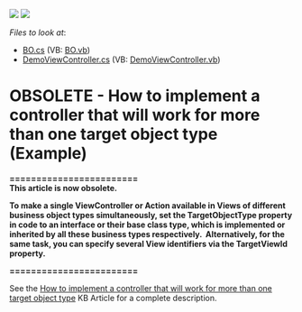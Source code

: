 <!-- default badges list -->
[![](https://img.shields.io/badge/Open_in_DevExpress_Support_Center-FF7200?style=flat-square&logo=DevExpress&logoColor=white)](https://supportcenter.devexpress.com/ticket/details/E1797)
[![](https://img.shields.io/badge/📖_How_to_use_DevExpress_Examples-e9f6fc?style=flat-square)](https://docs.devexpress.com/GeneralInformation/403183)
<!-- default badges end -->
<!-- default file list -->
*Files to look at*:

* [BO.cs](./CS/WinWebSolution.Module/BO.cs) (VB: [BO.vb](./VB/WinWebSolution.Module/BO.vb))
* [DemoViewController.cs](./CS/WinWebSolution.Module/DemoViewController.cs) (VB: [DemoViewController.vb](./VB/WinWebSolution.Module/DemoViewController.vb))
<!-- default file list end -->
# OBSOLETE - How to implement a controller that will work for more than one target object type (Example)


<p><strong>========================<br /><strong>This article is now obsolete.</strong><br /></strong></p>
<p><strong>To make a single ViewController or Action available in Views of different business object types simultaneously, set the TargetObjectType property in code to an interface or their base class type, which is implemented or inherited by all these business types respectively.  Alternatively, for the same task, you can specify several View identifiers via the TargetViewId property.</strong></p>
<p><strong>========================</strong></p>
<p>See the <a href="https://www.devexpress.com/Support/Center/p/K18277">How to implement a controller that will work for more than one target object type</a> KB Article for a complete description.</p>

<br/>


